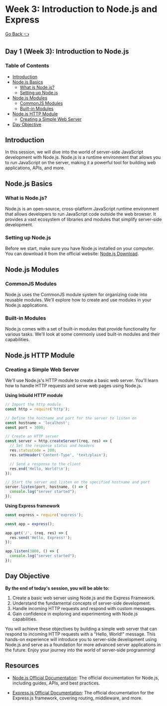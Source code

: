 # Week 3: Introduction to Node.js and Express
[Go Back 👈](/readme.md)

## Day 1 (Week 3): Introduction to Node.js

### Table of Contents

- [Introduction](#introduction)
- [Node.js Basics](#nodejs-basics)
  - [What is Node.js?](#what-is-nodejs)
  - [Setting up Node.js](#setting-up-nodejs)
- [Node.js Modules](#nodejs-modules)
  - [CommonJS Modules](#commonjs-modules)
  - [Built-in Modules](#built-in-modules)
- [Node.js HTTP Module](#nodejs-http-module)
  - [Creating a Simple Web Server](#creating-a-simple-web-server)
- [Day Objective](#day-objective)

## Introduction

In this session, we will dive into the world of server-side JavaScript development with Node.js. Node.js is a runtime environment that allows you to run JavaScript on the server, making it a powerful tool for building web applications, APIs, and more.

## Node.js Basics

### What is Node.js?

Node.js is an open-source, cross-platform JavaScript runtime environment that allows developers to run JavaScript code outside the web browser. It provides a vast ecosystem of libraries and modules that simplify server-side development.

### Setting up Node.js

Before we start, make sure you have Node.js installed on your computer. You can download it from the official website: [Node.js Download](https://nodejs.org/).

## Node.js Modules

### CommonJS Modules

Node.js uses the CommonJS module system for organizing code into reusable modules. We'll explore how to create and use modules in your Node.js applications.

### Built-in Modules

Node.js comes with a set of built-in modules that provide functionality for various tasks. We'll look at some commonly used built-in modules and their capabilities.

## Node.js HTTP Module

### Creating a Simple Web Server

We'll use Node.js's HTTP module to create a basic web server. You'll learn how to handle HTTP requests and serve web pages using Node.js.

**Using Inbuild HTTP module**
```javascript
// Import the http module
const http = require('http');

// Define the hostname and port for the server to listen on
const hostname = 'localhost';
const port = 3000;

// Create an HTTP server
const server = http.createServer((req, res) => {
  // Set the response status and headers
  res.statusCode = 200;
  res.setHeader('Content-Type', 'text/plain');

  // Send a response to the client
  res.end('Hello, World!\n');
});

// Start the server and listen on the specified hostname and port
server.listen(port, hostname, () => {
  console.log("server started");
});

```

**Using Express framework**
```javascript
const express = require('express');

const app = express();

app.get('/', (req, res) => {
  res.send('Hello, Express!');
});

app.listen(3000, () => {
  console.log("server started");
});

```

## Day Objective

**By the end of today's session, you will be able to:** 

  1. Create a basic web server using Node.js and the Express Framework.
  2. Understand the fundamental concepts of server-side development.
  3. Handle incoming HTTP requests and respond with custom messages.
  4. Gain confidence in exploring and experimenting with Node.js capabilities.

  
You will achieve these objectives by building a simple web server that can respond to incoming HTTP requests with a "Hello, World!" message. This hands-on experience will introduce you to server-side development using Node.js and serve as a foundation for more advanced server applications in the future. Enjoy your journey into the world of server-side programming!

## Resources

- [Node.js Official Documentation](https://nodejs.org/en/docs/): The official documentation for Node.js, including guides, APIs, and best practices.

- [Express.js Official Documentation](https://expressjs.com/): The official documentation for the Express.js framework, covering routing, middleware, and more.

